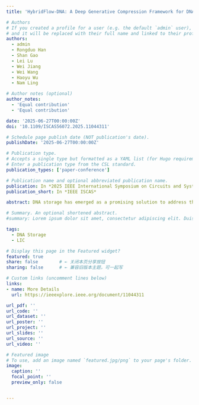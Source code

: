 ```yaml
---
title: 'HybridFlow-DNA: A Deep Generative Compression Framework for DNA Storage of Images'

# Authors
# If you created a profile for a user (e.g. the default `admin` user), write the username (folder name) here
# and it will be replaced with their full name and linked to their profile.
authors:
  - admin
  - Rongduo Han
  - Shan Gao
  - Lei Lu
  - Wei Jiang
  - Wei Wang
  - Haoyu Wu
  - Nam Ling

# Author notes (optional)
author_notes:
  - 'Equal contribution'
  - 'Equal contribution'

date: '2025-06-27T00:00:00Z'
doi: '10.1109/ISCAS56072.2025.11044311'

# Schedule page publish date (NOT publication's date).
publishDate: '2025-06-27T00:00:00Z'

# Publication type.
# Accepts a single type but formatted as a YAML list (for Hugo requirements).
# Enter a publication type from the CSL standard.
publication_types: ['paper-conference']

# Publication name and optional abbreviated publication name.
publication: In *2025 IEEE International Symposium on Circuits and Systems (ISCAS)*
publication_short: In *IEEE ISCAS*

abstract: DNA storage has emerged as a promising solution to address the exponentially growing demand for storage capacity, offering advantages in density, stability, and long-term preservation potential. Currently, image compression for DNA storage has evolved into learned image compression (LIC), particularly through the application of deep learning methods based on artificial neural networks. The present study proposes a novel image compression framework for DNA Storage, named HybridFlow-DNA. HybridFlow-DNA is established by integration of VQGAN and MLIC with the adaptive dynamic DNA fountain encoding scheme. Experimental results demonstrate that HybridFlow-DNA achieves a high virtual information capacity while effectively maintaining the fidelity of the reconstruction of images.

# Summary. An optional shortened abstract.
#summary: Lorem ipsum dolor sit amet, consectetur adipiscing elit. Duis posuere tellus ac convallis placerat. Proin tincidunt magna sed ex sollicitudin condimentum.

tags:
  - DNA Storage
  - LIC

# Display this page in the Featured widget?
featured: true
share: false        # ← 关闭本页分享按钮
sharing: false      # ← 兼容旧版本主题，可一起写

# Custom links (uncomment lines below)
links:
- name: More Details
  url: https://ieeexplore.ieee.org/document/11044311

url_pdf: ''
url_code: ''
url_dataset: ''
url_poster: ''
url_project: ''
url_slides: ''
url_source: ''
url_video: ''

# Featured image
# To use, add an image named `featured.jpg/png` to your page's folder.
image:
  caption: ''
  focal_point: ''
  preview_only: false


---
```



